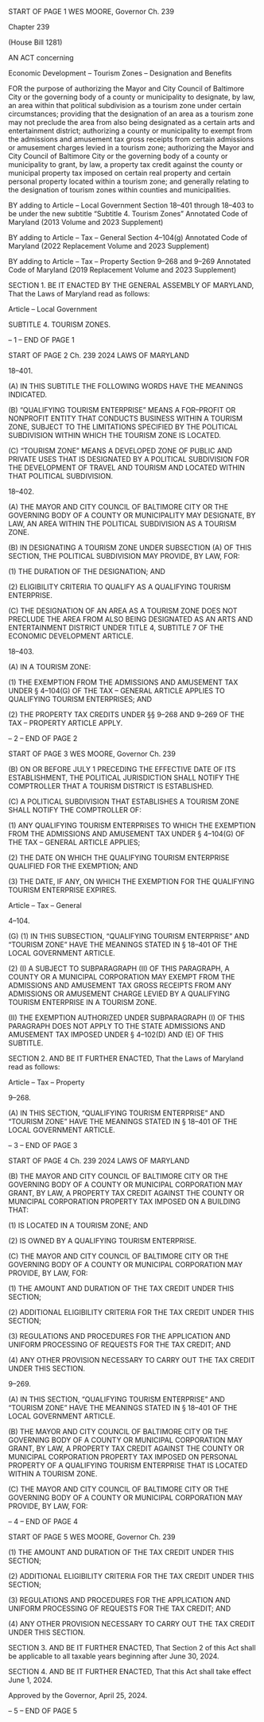 START OF PAGE 1
WES MOORE, Governor Ch. 239

Chapter 239

(House Bill 1281)

AN ACT concerning

Economic Development – Tourism Zones – Designation and Benefits

FOR the purpose of authorizing the Mayor and City Council of Baltimore City or the
governing body of a county or municipality to designate, by law, an area within that
political subdivision as a tourism zone under certain circumstances; providing that
the designation of an area as a tourism zone may not preclude the area from also
being designated as a certain arts and entertainment district; authorizing a county
or municipality to exempt from the admissions and amusement tax gross receipts
from certain admissions or amusement charges levied in a tourism zone; authorizing
the Mayor and City Council of Baltimore City or the governing body of a county or
municipality to grant, by law, a property tax credit against the county or municipal
property tax imposed on certain real property and certain personal property located
within a tourism zone; and generally relating to the designation of tourism zones
within counties and municipalities.

BY adding to
Article – Local Government
Section 18–401 through 18–403 to be under the new subtitle “Subtitle 4. Tourism
Zones”
Annotated Code of Maryland
(2013 Volume and 2023 Supplement)

BY adding to
Article – Tax – General
Section 4–104(g)
Annotated Code of Maryland
(2022 Replacement Volume and 2023 Supplement)

BY adding to
Article – Tax – Property
Section 9–268 and 9–269
Annotated Code of Maryland
(2019 Replacement Volume and 2023 Supplement)

SECTION 1. BE IT ENACTED BY THE GENERAL ASSEMBLY OF MARYLAND,
That the Laws of Maryland read as follows:

Article – Local Government

SUBTITLE 4. TOURISM ZONES.

– 1 –
END OF PAGE 1

START OF PAGE 2
Ch. 239 2024 LAWS OF MARYLAND

18–401.

(A) IN THIS SUBTITLE THE FOLLOWING WORDS HAVE THE MEANINGS
INDICATED.

(B) “QUALIFYING TOURISM ENTERPRISE” MEANS A FOR–PROFIT OR
NONPROFIT ENTITY THAT CONDUCTS BUSINESS WITHIN A TOURISM ZONE, SUBJECT
TO THE LIMITATIONS SPECIFIED BY THE POLITICAL SUBDIVISION WITHIN WHICH
THE TOURISM ZONE IS LOCATED.

(C) “TOURISM ZONE” MEANS A DEVELOPED ZONE OF PUBLIC AND PRIVATE
USES THAT IS DESIGNATED BY A POLITICAL SUBDIVISION FOR THE DEVELOPMENT
OF TRAVEL AND TOURISM AND LOCATED WITHIN THAT POLITICAL SUBDIVISION.

18–402.

(A) THE MAYOR AND CITY COUNCIL OF BALTIMORE CITY OR THE
GOVERNING BODY OF A COUNTY OR MUNICIPALITY MAY DESIGNATE, BY LAW, AN
AREA WITHIN THE POLITICAL SUBDIVISION AS A TOURISM ZONE.

(B) IN DESIGNATING A TOURISM ZONE UNDER SUBSECTION (A) OF THIS
SECTION, THE POLITICAL SUBDIVISION MAY PROVIDE, BY LAW, FOR:

(1) THE DURATION OF THE DESIGNATION; AND

(2) ELIGIBILITY CRITERIA TO QUALIFY AS A QUALIFYING TOURISM
ENTERPRISE.

(C) THE DESIGNATION OF AN AREA AS A TOURISM ZONE DOES NOT
PRECLUDE THE AREA FROM ALSO BEING DESIGNATED AS AN ARTS AND
ENTERTAINMENT DISTRICT UNDER TITLE 4, SUBTITLE 7 OF THE ECONOMIC
DEVELOPMENT ARTICLE.

18–403.

(A) IN A TOURISM ZONE:

(1) THE EXEMPTION FROM THE ADMISSIONS AND AMUSEMENT TAX
UNDER § 4–104(G) OF THE TAX – GENERAL ARTICLE APPLIES TO QUALIFYING
TOURISM ENTERPRISES; AND

(2) THE PROPERTY TAX CREDITS UNDER §§ 9–268 AND 9–269 OF THE
TAX – PROPERTY ARTICLE APPLY.

– 2 –
END OF PAGE 2

START OF PAGE 3
WES MOORE, Governor Ch. 239

(B) ON OR BEFORE JULY 1 PRECEDING THE EFFECTIVE DATE OF ITS
ESTABLISHMENT, THE POLITICAL JURISDICTION SHALL NOTIFY THE COMPTROLLER
THAT A TOURISM DISTRICT IS ESTABLISHED.

(C) A POLITICAL SUBDIVISION THAT ESTABLISHES A TOURISM ZONE SHALL
NOTIFY THE COMPTROLLER OF:

(1) ANY QUALIFYING TOURISM ENTERPRISES TO WHICH THE
EXEMPTION FROM THE ADMISSIONS AND AMUSEMENT TAX UNDER § 4–104(G) OF
THE TAX – GENERAL ARTICLE APPLIES;

(2) THE DATE ON WHICH THE QUALIFYING TOURISM ENTERPRISE
QUALIFIED FOR THE EXEMPTION; AND

(3) THE DATE, IF ANY, ON WHICH THE EXEMPTION FOR THE
QUALIFYING TOURISM ENTERPRISE EXPIRES.

Article – Tax – General

4–104.

(G) (1) IN THIS SUBSECTION, “QUALIFYING TOURISM ENTERPRISE” AND
“TOURISM ZONE” HAVE THE MEANINGS STATED IN § 18–401 OF THE LOCAL
GOVERNMENT ARTICLE.

(2) (I) A SUBJECT TO SUBPARAGRAPH (II) OF THIS PARAGRAPH, A
COUNTY OR A MUNICIPAL CORPORATION MAY EXEMPT FROM THE ADMISSIONS AND
AMUSEMENT TAX GROSS RECEIPTS FROM ANY ADMISSIONS OR AMUSEMENT CHARGE
LEVIED BY A QUALIFYING TOURISM ENTERPRISE IN A TOURISM ZONE.

(II) THE EXEMPTION AUTHORIZED UNDER SUBPARAGRAPH (I)
OF THIS PARAGRAPH DOES NOT APPLY TO THE STATE ADMISSIONS AND AMUSEMENT
TAX IMPOSED UNDER § 4–102(D) AND (E) OF THIS SUBTITLE.

SECTION 2. AND BE IT FURTHER ENACTED, That the Laws of Maryland read
as follows:

Article – Tax – Property

9–268.

(A) IN THIS SECTION, “QUALIFYING TOURISM ENTERPRISE” AND “TOURISM
ZONE” HAVE THE MEANINGS STATED IN § 18–401 OF THE LOCAL GOVERNMENT
ARTICLE.

– 3 –
END OF PAGE 3

START OF PAGE 4
Ch. 239 2024 LAWS OF MARYLAND

(B) THE MAYOR AND CITY COUNCIL OF BALTIMORE CITY OR THE
GOVERNING BODY OF A COUNTY OR MUNICIPAL CORPORATION MAY GRANT, BY LAW,
A PROPERTY TAX CREDIT AGAINST THE COUNTY OR MUNICIPAL CORPORATION
PROPERTY TAX IMPOSED ON A BUILDING THAT:

(1) IS LOCATED IN A TOURISM ZONE; AND

(2) IS OWNED BY A QUALIFYING TOURISM ENTERPRISE.

(C) THE MAYOR AND CITY COUNCIL OF BALTIMORE CITY OR THE
GOVERNING BODY OF A COUNTY OR MUNICIPAL CORPORATION MAY PROVIDE, BY
LAW, FOR:

(1) THE AMOUNT AND DURATION OF THE TAX CREDIT UNDER THIS
SECTION;

(2) ADDITIONAL ELIGIBILITY CRITERIA FOR THE TAX CREDIT UNDER
THIS SECTION;

(3) REGULATIONS AND PROCEDURES FOR THE APPLICATION AND
UNIFORM PROCESSING OF REQUESTS FOR THE TAX CREDIT; AND

(4) ANY OTHER PROVISION NECESSARY TO CARRY OUT THE TAX
CREDIT UNDER THIS SECTION.

9–269.

(A) IN THIS SECTION, “QUALIFYING TOURISM ENTERPRISE” AND “TOURISM
ZONE” HAVE THE MEANINGS STATED IN § 18–401 OF THE LOCAL GOVERNMENT
ARTICLE.

(B) THE MAYOR AND CITY COUNCIL OF BALTIMORE CITY OR THE
GOVERNING BODY OF A COUNTY OR MUNICIPAL CORPORATION MAY GRANT, BY LAW,
A PROPERTY TAX CREDIT AGAINST THE COUNTY OR MUNICIPAL CORPORATION
PROPERTY TAX IMPOSED ON PERSONAL PROPERTY OF A QUALIFYING TOURISM
ENTERPRISE THAT IS LOCATED WITHIN A TOURISM ZONE.

(C) THE MAYOR AND CITY COUNCIL OF BALTIMORE CITY OR THE
GOVERNING BODY OF A COUNTY OR MUNICIPAL CORPORATION MAY PROVIDE, BY
LAW, FOR:

– 4 –
END OF PAGE 4

START OF PAGE 5
WES MOORE, Governor Ch. 239

(1) THE AMOUNT AND DURATION OF THE TAX CREDIT UNDER THIS
SECTION;

(2) ADDITIONAL ELIGIBILITY CRITERIA FOR THE TAX CREDIT UNDER
THIS SECTION;

(3) REGULATIONS AND PROCEDURES FOR THE APPLICATION AND
UNIFORM PROCESSING OF REQUESTS FOR THE TAX CREDIT; AND

(4) ANY OTHER PROVISION NECESSARY TO CARRY OUT THE TAX
CREDIT UNDER THIS SECTION.

SECTION 3. AND BE IT FURTHER ENACTED, That Section 2 of this Act shall be
applicable to all taxable years beginning after June 30, 2024.

SECTION 4. AND BE IT FURTHER ENACTED, That this Act shall take effect June
1, 2024.

Approved by the Governor, April 25, 2024.

– 5 –
END OF PAGE 5